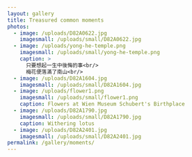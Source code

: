 ```yaml
---
layout: gallery
title: Treasured common moments
photos:
  - image: /uploads/D82A0622.jpg
    imagesmall: /uploads/small/D82A0622.jpg
  - image: /uploads/yong-he-temple.png
    imagesmall: /uploads/small/yong-he-temple.png
    caption: >
      只要想起一生中後悔的事<br/>
      梅花便落滿了南山<br/>
  - image: /uploads/D82A1604.jpg
    imagesmall: /uploads/small/D82A1604.jpg
  - image: /uploads/flower1.png
    imagesmall: /uploads/small/flower1.png
    caption: Flowers at Wien Museum Schubert's Birthplace
  - image: /uploads/D82A1790.jpg
    imagesmall: /uploads/small/D82A1790.jpg
    caption: Withering lotus
  - image: /uploads/D82A2401.jpg
    imagesmall: /uploads/small/D82A2401.jpg
permalink: /gallery/moments/
---
```

